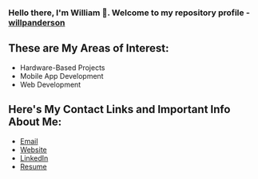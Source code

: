 
### Hello there, I'm William 👋. Welcome to my repository profile - [willpanderson](https://github.com/willpanderson)

## These are My Areas of Interest:

- Hardware-Based Projects
- Mobile App Development
- Web Development 

## Here's My Contact Links and Important Info About Me:

- [Email](mailto:william.anderson@mavs.uta.edu)
- [Website](https://willpanderson.github.io)
- [LinkedIn](https://www.linkedin.com/in/william-anderson-a8b8a1161)
- [Resume](https://github.com/willpanderson/willpanderson/blob/main/My_Resume.pdf)
